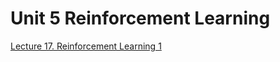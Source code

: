 # Unit 5 Reinforcement Learning

[Lecture 17. Reinforcement Learning 1](https://github.com/369geofreeman/MITx-6.86x-Machine-Learning-with-Python/tree/master/week_6/lecture_17)




